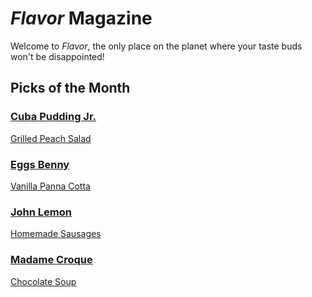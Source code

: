 # _Flavor_ Magazine

Welcome to _Flavor_, the only place on the planet where your taste buds won't be disappointed!



## Picks of the Month

### [Cuba Pudding Jr.](writer/cuba-pudding-jr.md) 

[Grilled Peach Salad](recipe/jan/grilled-peach-salad.md)

### [Eggs Benny](writer/eggs-benny.md)

[Vanilla Panna Cotta](recipe/jan/vanilla-panna-cotta.md)

### [John Lemon](writer/john-lemon.md)

[Homemade Sausages](recipe/jan/homemade-sausages.md)

### [Madame Croque](writer/madame-croque.md) 

[Chocolate Soup](recipe/jan/chocolate-soup.md)
